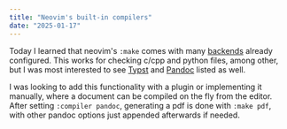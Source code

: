 ```yaml
---
title: "Neovim's built-in compilers"
date: "2025-01-17"
---
```


Today I learned that neovim's `:make` comes with many
[backends](https://neovim.io/doc/user/quickfix.html#_6.-selecting-a-compiler)
already configured.
This works for checking c/cpp and python files, among other, but I was
most interested to see [Typst] and [Pandoc] listed as well.

I was looking to add this functionality with a plugin or implementing it
manually,
where a document can be compiled on the fly from the editor.
After setting `:compiler pandoc`,
generating a pdf is done with `:make pdf`,
with other pandoc options just appended afterwards if needed.

[typst]: https://typst.app
[pandoc]: https://github.com/jgm/pandoc
